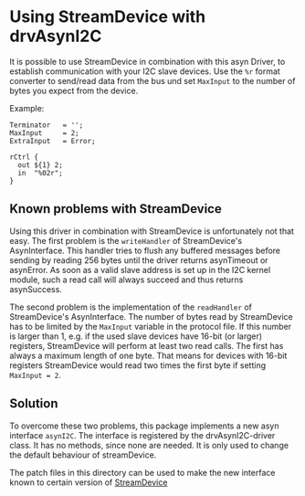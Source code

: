 # Using StreamDevice with drvAsynI2C

It is possible to use StreamDevice in combination with this asyn Driver, to
establish communication with your I2C slave devices.
Use the `%r` format converter to send/read data from the bus und set `MaxInput`
to the number of bytes you expect from the device.

Example:
```
Terminator   = '';
MaxInput     = 2;
ExtraInput   = Error;

rCtrl {
  out ${1} 2;
  in  "%02r";
}
```

## Known problems with StreamDevice
Using this driver in combination with StreamDevice is unfortunately not that easy.
The first problem is the `writeHandler` of StreamDevice's AsynInterface. This handler
tries to flush any buffered messages before sending by reading 256 bytes until
the driver returns asynTimeout or asynError. As soon as a valid slave address is set up
in the I2C kernel module, such a read call will always succeed and thus returns asynSuccess.

The second problem is the implementation of the `readHandler` of StreamDevice's AsynInterface.
The number of bytes read by StreamDevice has to be limited by the `MaxInput` variable in the
protocol file. If this number is larger than 1, e.g. if the used slave devices have 16-bit
(or larger) registers, StreamDevice will perform at least two read calls. The first has always
a maximum length of one byte. That means for devices with 16-bit registers StreamDevice would
read two times the first byte if setting `MaxInput = 2`.

## Solution
To overcome these two problems, this package implements a new asyn interface `asynI2C`.
The interface is registered by the drvAsynI2C-driver class. It has no methods, since none
are needed. It is only used to change the default behaviour of streamDevice.

The patch files in this directory can be used to make the new interface known to certain
version of [StreamDevice](https://github.com/paulscherrerinstitute/StreamDevice)


